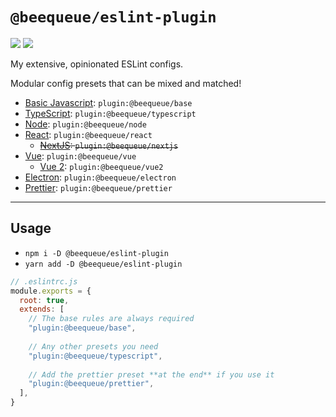 # `@beequeue/eslint-plugin`

[![](https://img.shields.io/npm/v/@beequeue/eslint-plugin)](https://www.npmjs.com/package/@beequeue/eslint-plugin)
[![](https://img.shields.io/github/workflow/status/BeeeQueue/eslint-plugin/CI?label=build)](https://github.com/BeeeQueue/eslint-plugin/actions?query=branch%3Amain+workflow%3ACI)

My extensive, opinionated ESLint configs.

Modular config presets that can be mixed and matched!

- [Basic Javascript](./src/config/base.ts): `plugin:@beequeue/base`
- [TypeScript](./src/config/typescript.ts): `plugin:@beequeue/typescript`
- [Node](./src/config/node.ts): `plugin:@beequeue/node`
- [React](./src/config/react.ts): `plugin:@beequeue/react`
  - ~~[NextJS](./src/config/nextjs.ts): `plugin:@beequeue/nextjs`~~
- [Vue](./src/config/vue.ts): `plugin:@beequeue/vue`
  - [Vue 2](./src/config/vue2.ts): `plugin:@beequeue/vue2`
- [Electron](./src/config/electron.ts): `plugin:@beequeue/electron`
- [Prettier](./src/config/prettier.ts): `plugin:@beequeue/prettier`

---

## Usage

- `npm i -D @beequeue/eslint-plugin`
- `yarn add -D @beequeue/eslint-plugin`

```js
// .eslintrc.js
module.exports = {
  root: true,
  extends: [
    // The base rules are always required
    "plugin:@beequeue/base",
    
    // Any other presets you need
    "plugin:@beequeue/typescript",
    
    // Add the prettier preset **at the end** if you use it
    "plugin:@beequeue/prettier",
  ],
}
```
